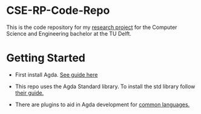 # CSE-RP-Code-Repo

This is the code repository for my [research project](https://cse3000-research-project.github.io/2025/Q4) for the Computer Science and Engineering bachelor at the TU Delft.

# Getting Started

- First install Agda. [See guide here](https://agda.readthedocs.io/en/latest/getting-started/installation.html#step-1-install-agda)

- This repo uses the Agda Standard library. To install the std library follow [their guide.](https://github.com/agda/agda-stdlib/blob/master/doc/installation-guide.md)

- There are plugins to aid in Agda development for [common languages.](https://agda.readthedocs.io/en/latest/getting-started/installation.html#step-3-install-and-configure-a-text-editor-for-agda)
